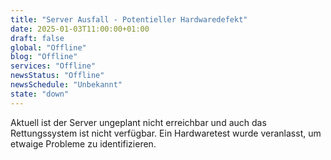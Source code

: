 ```yaml
---
title: "Server Ausfall - Potentieller Hardwaredefekt"
date: 2025-01-03T11:00:00+01:00
draft: false
global: "Offline"
blog: "Offline"
services: "Offline"
newsStatus: "Offline"
newsSchedule: "Unbekannt"
state: "down"
---
```


Aktuell ist der Server ungeplant nicht erreichbar und auch das Rettungssystem ist nicht verfügbar. Ein Hardwaretest wurde veranlasst, um etwaige Probleme zu identifizieren.